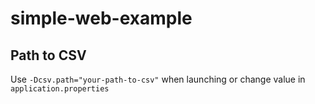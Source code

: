 # simple-web-example

## Path to CSV
Use `-Dcsv.path="your-path-to-csv"` when launching or change value in `application.properties`